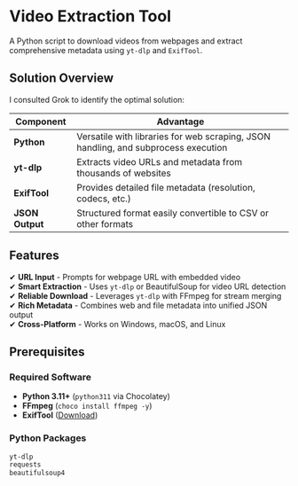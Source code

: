 # Video Extraction Tool

A Python script to download videos from webpages and extract comprehensive metadata using `yt-dlp` and `ExifTool`.

## Solution Overview

I consulted Grok to identify the optimal solution:

| Component       | Advantage                                                                 |
|-----------------|---------------------------------------------------------------------------|
| **Python**      | Versatile with libraries for web scraping, JSON handling, and subprocess execution |
| **yt-dlp**      | Extracts video URLs and metadata from thousands of websites               |
| **ExifTool**    | Provides detailed file metadata (resolution, codecs, etc.)                |
| **JSON Output** | Structured format easily convertible to CSV or other formats              |

## Features

✔ **URL Input** - Prompts for webpage URL with embedded video  
✔ **Smart Extraction** - Uses `yt-dlp` or BeautifulSoup for video URL detection  
✔ **Reliable Download** - Leverages `yt-dlp` with FFmpeg for stream merging  
✔ **Rich Metadata** - Combines web and file metadata into unified JSON output  
✔ **Cross-Platform** - Works on Windows, macOS, and Linux  

## Prerequisites

### Required Software
- **Python 3.11+** (`python311` via Chocolatey)
- **FFmpeg** (`choco install ffmpeg -y`)
- **ExifTool** ([Download](https://exiftool.org/))

### Python Packages
```bash
yt-dlp
requests
beautifulsoup4